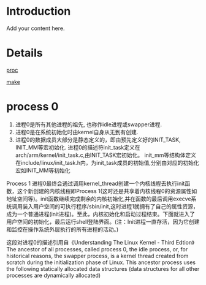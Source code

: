 # Introduction #

Add your content here.


# Details #

[proc](proc.md)

[make](make.md)

# process 0

1. 进程0是所有其他进程的祖先, 也称作idle进程或swapper进程.
2. 进程0是在系统初始化时由kernel自身从无到有创建.
3. 进程0的数据成员大部分是静态定义的，即由预先定义好的INIT_TASK, INIT_MM等宏初始化.
进程0的描述符init_task定义在arch/arm/kernel/init_task.c,由INIT_TASK宏初始化。 init_mm等结构体定义在include/linux/init_task.h内，为init_task成员的初始值,分别由对应的初始化宏如INIT_MM等初始化

Process 1
进程0最终会通过调用kernel_thread创建一个内核线程去执行init函数，这个新创建的内核线程即Process 1(这时还是共享着内核线程0的资源属性如地址空间等)。init函数继续完成剩余的内核初始化,并在函数的最后调用execve系统调用装入用户空间的可执行程序/sbin/init,这时进程1就拥有了自己的属性资源，成为一个普通进程(init进程)。至此，内核初始化和启动过程结束。下面就进入了用户空间的初始化，最后运行shell登陆界面。(注：Init进程一直存活，因为它创建和监控在操作系统外层执行的所有进程的活动。)

这段对进程0的描述引用自《Understanding The Linux Kernel - Third Edtion》
The ancestor of all processes, called process 0, the idle process, or, for historical reasons, the swapper process, is a kernel thread created from scratch during the initialization phase of Linux. This ancestor process uses the following statically allocated data structures (data structures for all other processes are dynamically allocated)